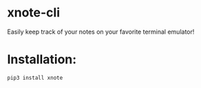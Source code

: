 # xnote-cli
Easily keep track of your notes on your favorite terminal emulator!

# Installation:

```pip3 install xnote```
